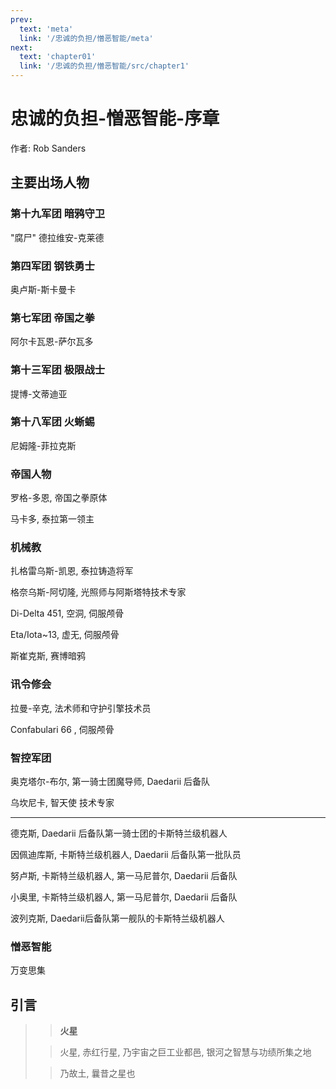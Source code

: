 ```yaml
---
prev:
  text: 'meta'
  link: '/忠诚的负担/憎恶智能/meta'
next:
  text: 'chapter01'
  link: '/忠诚的负担/憎恶智能/src/chapter1'
---
```


# 忠诚的负担-憎恶智能-序章

作者: Rob Sanders

## 主要出场人物

### 第十九军团 暗鸦守卫

"腐尸" 德拉维安-克莱德

### 第四军团 钢铁勇士

奥卢斯-斯卡曼卡

### 第七军团 帝国之拳

阿尔卡瓦恩-萨尔瓦多

### 第十三军团 极限战士

提博-文蒂迪亚

### 第十八军团 火蜥蜴

尼姆隆-菲拉克斯

### 帝国人物

罗格-多恩, 帝国之拳原体

马卡多, 泰拉第一领主

### 机械教

扎格雷乌斯-凯恩, 泰拉铸造将军

格奈乌斯-阿切隆, 光照师与阿斯塔特技术专家

Di-Delta 451, 空洞, 伺服颅骨

Eta/Iota~13, 虚无, 伺服颅骨

斯崔克斯, 赛博暗鸦

### 讯令修会

拉曼-辛克, 法术师和守护引擎技术员

Confabulari 66 , 伺服颅骨

### 智控军团

奥克塔尔-布尔, 第一骑士团魔导师, Daedarii 后备队

乌坎尼卡, 智天使 技术专家

--------

德克斯, Daedarii 后备队第一骑士团的卡斯特兰级机器人

因佩迪库斯, 卡斯特兰级机器人, Daedarii 后备队第一批队员

努卢斯, 卡斯特兰级机器人, 第一马尼普尔, Daedarii 后备队

小奥里, 卡斯特兰级机器人, 第一马尼普尔, Daedarii 后备队

波列克斯, Daedarii后备队第一舰队的卡斯特兰级机器人

### 憎恶智能

万变思集

## 引言

> > **火星**
>
> > 火星, 赤红行星, 乃宇宙之巨工业都邑, 银河之智慧与功绩所集之地
>
> > 乃故土, 曩昔之星也
